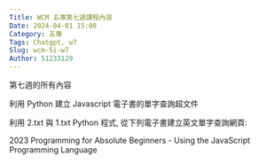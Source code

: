 ```yaml
---
Title: WCM 五專第七週課程內容
Date: 2024-04-01 15:00
Category: 五專
Tags: Chatgpt, w7
Slug: wcm-5i-w7
Author: 51233129
---
```


第七週的所有內容

<!-- PELICAN_END_SUMMARY -->

利用 Python 建立 Javascript 電子書的單字查詢超文件

利用 2.txt 與 1.txt Python 程式, 從下列電子書建立英文單字查詢網頁:

2023 Programming for Absolute Beginners - Using the JavaScript Programming Language